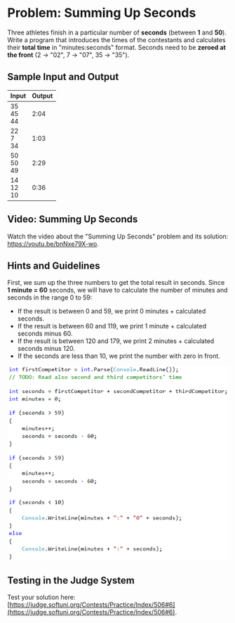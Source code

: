 # Problem: Summing Up Seconds

Three athletes finish in a particular number of **seconds** (between **1** and **50**). Write a program that introduces the times of the contestants and calculates their **total time** in "minutes:seconds" format. Seconds need to be **zeroed at the front** (2 -> "02", 7 -> "07", 35 -> "35").

## Sample Input and Output

| Input | Output |
| --- | ---- |
| 35<br>45<br>44 | 2:04 |
| 22<br>7<br>34 | 1:03 |
| 50<br>50<br>49 | 2:29 |
| 14<br>12<br>10 | 0:36 |

## Video: Summing Up Seconds

Watch the video about the "Summing Up Seconds" problem and its solution: https://youtu.be/bnNxe79X-wo.

## Hints and Guidelines

First, we sum up the three numbers to get the total result in seconds. Since **1 minute = 60** seconds, we will have to calculate the number of minutes and seconds in the range 0 to 59:

- If the result is between 0 and 59, we print 0 minutes + calculated seconds.
- If the result is between 60 and 119, we print 1 minute + calculated seconds minus 60.
- If the result is between 120 and 179, we print 2 minutes + calculated seconds minus 120.
- If the seconds are less than 10, we print the number with zero in front.

![](/assets/chapter-3-images/07.Sum-seconds-01.png)

## Testing in the Judge System

Test your solution here: [https://judge.softuni.org/Contests/Practice/Index/506#6](https://judge.softuni.org/Contests/Practice/Index/506#6).
